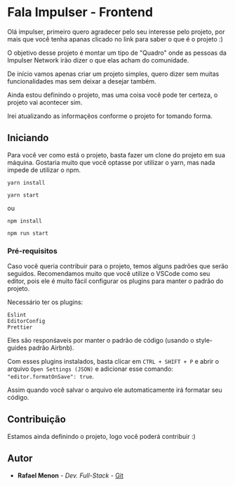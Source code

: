 # Fala Impulser - Frontend

Olá impulser, primeiro quero agradecer pelo seu interesse pelo projeto, por mais que você tenha apanas clicado no link para saber o que é o projeto :)

O objetivo desse projeto é montar um tipo de "Quadro" onde as pessoas da Impulser Network irão dizer o que elas acham do comunidade.

De início vamos apenas criar um projeto simples, quero dizer sem muitas funcionalidades mas sem deixar a desejar também.

Ainda estou definindo o projeto, mas uma coisa você pode ter certeza, o projeto vai acontecer sim.

Irei atualizando as informaçẽos conforme o projeto for tomando forma.

## Iniciando

Para você ver como está o projeto, basta fazer um clone do projeto em sua máquina. Gostaria muito que você optasse por utilizar o yarn, mas nada impede de utilizar o npm.

```
yarn install

yarn start
```

ou

```
npm install

npm run start
```

### Pré-requisitos

Caso você queria contribuir para o projeto, temos alguns padrões que serão seguidos. Recomendamos muito que você utilize o VSCode como seu editor, pois ele é muito fácil configurar os plugins para manter o padrão do projeto.

Necessário ter os plugins:

```
Eslint
EditorConfig
Prettier
```

Eles são responśaveis por manter o padrão de código (usando o style-guides padrão Airbnb).

Com esses plugins instalados, basta clicar em `CTRL + SHIFT + P` e abrir o arquivo `Open Settings (JSON)` e adicionar esse comando: `"editor.formatOnSave": true`.

Assim quando você salvar o arquivo ele automaticamente irá formatar seu código.

## Contribuição

Estamos ainda definindo o projeto, logo você poderá contribuir :)

## Autor

- **Rafael Menon** - _Dev. Full-Stack_ - [Git](https://github.com/rafaelmenon)
